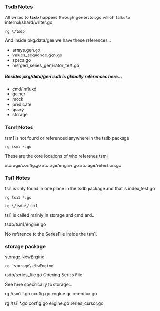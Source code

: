 
### Tsdb Notes

All writes to **tsdb** happens through generator.go which talks to internal/shard/writer.go

```
rg \/tsdb
```

And inside pkg/data/gen we have these references...

* arrays.gen.go
* values_sequence.gen.go
* specs.go
* merged_series_generator_test.go

##### Besides pkg/data/gen tsdb is globally referenced here...

* cmd/influxd
* gather
* mock
* predicate
* query
* storage

### Tsm1 Notes

tsm1 is not found or referenced anywhere in the tsdb package

```
rg tsm1 *.go
```

These are the core locations of who referenes tsm1

storage/config.go
storage/engine.go
storage/retention.go

### Tsi1 Notes

tsi1 is only found in one place in the tsdb package and that is index_test.go

```
rg tsi1 *.go
```

```
rg \/tsdb\/tsi1
```

tsi1 is called mainly in storage and cmd and...

tsdb/tsm1/engine.go

No reference to the SeriesFile inside the tsm1.

### storage package

storage.NewEngine

```
rg 'storage\.NewEngine'
```

tsdb/series_file.go
Opening Series File

See here specifically to storage...

rg \/tsm1 *.go
config.go
engine.go
retention.go

rg \/tsi1 *.go
config.go
engine.go
series_cursor.go
